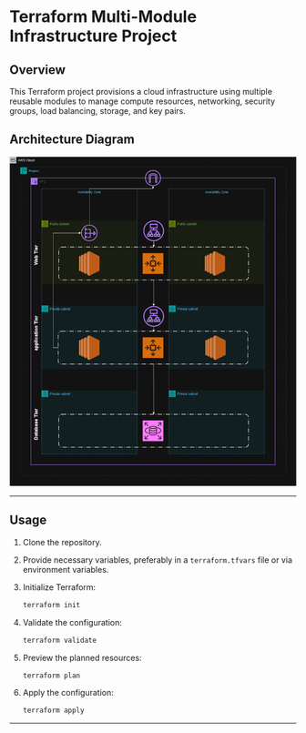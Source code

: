 # Terraform Multi-Module Infrastructure Project

## Overview

This Terraform project provisions a cloud infrastructure using multiple reusable modules to manage compute resources, networking, security groups, load balancing, storage, and key pairs.
## Architecture Diagram
![Architecture Diagram](architecture.png)

---

## Usage

1. Clone the repository.

2. Provide necessary variables, preferably in a `terraform.tfvars` file or via environment variables.

3. Initialize Terraform:

    ```bash
    terraform init
    ```

4. Validate the configuration:

    ```bash
    terraform validate
    ```

5. Preview the planned resources:

    ```bash
    terraform plan
    ```

6. Apply the configuration:

    ```bash
    terraform apply
    ```

---

